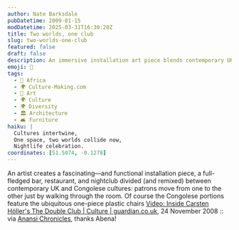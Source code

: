 ```yaml
---
author: Nate Barksdale
pubDatetime: 2009-01-15
modDatetime: 2025-03-31T16:30:20Z
title: Two worlds, one club
slug: two-worlds-one-club
featured: false
draft: false
description: An immersive installation art piece blends contemporary UK and Congolese cultures, featuring distinct environments where patrons can traverse freely between them.
emoji: 🍹
tags:
  - 🦁 Africa
  - 🌍 Culture-Making.com
  - 🎨 Art
  - 🌍 Culture
  - 🌍 Diversity
  - 🏛️ Architecture
  - 🛋️ Furniture
haiku: |
  Cultures intertwine,  
  One space, two worlds collide now,  
  Nightlife celebration.
coordinates: [51.5074, -0.1278]
---
```


An artist creates a fascinating—and functional installation piece, a full-fledged bar, restaurant, and nightclub divided (and remixed) between contemporary UK and Congolese cultures: patrons move from one to the other just by walking through the room. Of course the Congolese portions feature the ubiquitous one-piece plastic chairs
[Video: Inside Carsten Höller's The Double Club | Culture | guardian.co.uk](http://www.guardian.co.uk/culture/video/2008/nov/24/double-club-carsten-holler), 24 November 2008 :: via [Anansi Chronicles](http://web.archive.org/web/20111116075313/http://annansi.com/blog/2009/01/prada-space-captures-congo-experience/), thanks Abena!
